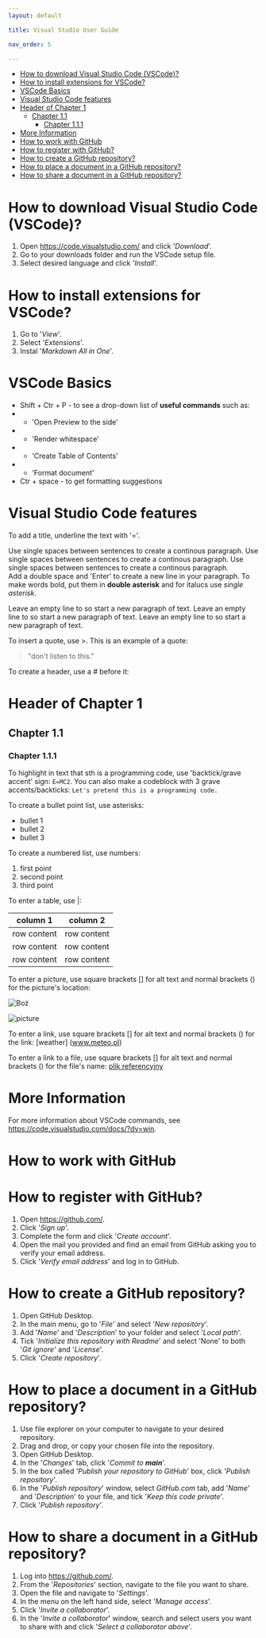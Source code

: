 ```yaml
---
layout: default

title: Visual Studio User Guide

nav_order: 5

---
```


- [How to download Visual Studio Code (VSCode)?](#how-to-download-visual-studio-code-vscode)
- [How to install extensions for VSCode?](#how-to-install-extensions-for-vscode)
- [VSCode Basics](#vscode-basics)
- [Visual Studio Code features](#visual-studio-code-features)
- [Header of Chapter 1](#header-of-chapter-1)
  - [Chapter 1.1](#chapter-11)
    - [Chapter 1.1.1](#chapter-111)
- [More Information](#more-information)
- [How to work with GitHub](#how-to-work-with-github)
- [How to register with GitHub?](#how-to-register-with-github)
- [How to create a GitHub repository?](#how-to-create-a-github-repository)
- [How to place a document in a GitHub repository?](#how-to-place-a-document-in-a-github-repository)
- [How to share a document in a GitHub repository?](#how-to-share-a-document-in-a-github-repository)


How to download Visual Studio Code (VSCode)?
===============

1. Open https://code.visualstudio.com/ and click '*Download*'.
2. Go to your downloads folder and run the VSCode setup file.
3. Select desired language and click '*Install*'. 


How to install extensions for VSCode?
========
1. Go to '*View*'.
2. Select '*Extensions*'.
3. Instal '*Markdown All in One*'.


VSCode Basics
===============
 - Shift + Ctr + P - to see a drop-down list of **useful commands** such as:
 - - 'Open Preview to the side'
 - - 'Render whitespace'
 - - 'Create Table of Contents'
 - - 'Format document'
 -   Ctr + space - to get formatting suggestions  

 
Visual Studio Code features
===============

To add a title, underline the text with '='.

Use single spaces between sentences to create a continous paragraph. Use single spaces between sentences to create a continous paragraph. Use single spaces between sentences to create a continous paragraph.  
Add a double space and 'Enter' to create a new line in your paragraph. To make words bold, put them in **double asterisk** and for italucs use *single asterisk*.


Leave an empty line to so start a new paragraph of text. Leave an empty line to so start a new paragraph of text. Leave an empty line to so start a new paragraph of text.

To insert a quote, use >. This is an example of a quote: 
>"don't listen to this." 

To create a header, use a # before it:
# Header of Chapter 1
## Chapter 1.1
### Chapter 1.1.1  


To highlight in text that sth is a programming code, use 'backtick/grave accent' sign: `E=MC2`.  You can also make a codeblock with 3 grave accents/backticks:
```Let's pretend this is a programming code.```

To create a bullet point list, use asterisks:
* bullet 1
* bullet 2
* bullet 3

To create a numbered list, use numbers:
1. first point
2. second point
3. third point

To enter a table, use |:

| column 1    | column 2    |
| ----------- | ----------- |
| row content | row content |
| row content | row content |
| row content | row content |

To enter a picture, use square brackets [] for alt text and normal brackets () for the picture's location:

![Boż](https://pl.gravatar.com/userimage/199944777/d6f95650784ea02c6f31b9ad3de59363.jpeg)

![picture](C:/Users/Boshka/Pictures/JPEGmicro/DSC00185.JPG)

To enter a link, use square brackets [] for alt text and normal brackets () for the link:
[weather] (www.meteo.pl)

To enter a link to a file, use square brackets [] for alt text and normal brackets () for the file's name:
[plik referencyjny](Bozena_Reference_file.md) 


More Information
=================
For more information about VSCode commands, see https://code.visualstudio.com/docs/?dv=win.


How to work with GitHub
======

# How to register with GitHub? 
1. Open https://github.com/.
2. Click '*Sign up*'.
3. Complete the form and click '*Create account*'.
4. Open the mail you provided and find an email from GitHub asking you to verify your email address.
5. Click '*Verify email address*' and log in to GitHub. 



# How to create a GitHub repository?
1. Open GitHub Desktop.
2. In the main menu, go to '*File*' and select '*New repository*'.
3. Add '*Name*' and '*Description*' to your folder and select '*Local path*'.
4. Tick '*Initialize this repository with Readme*' and select 'None' to both '*Git ignore*' and '*License*'.
5. Click '*Create repository*'.

# How to place a document in a GitHub repository?
1. Use file explorer on your computer to navigate to your desired repository. 
2. Drag and drop, or copy your chosen file into the repository. 
3. Open GitHub Desktop.
4. In the '*Changes*' tab, click '*Commit to **main***'.
5. In the box called '*Publish your repository to GitHub*' box, click '*Publish repository*'.
6. In the '*Publish repository*' window, select *GitHub.com* tab, add '*Name*' and '*Description*' to your file, and tick '*Keep this code private*'.
7. Click '*Publish repository*'.
   
# How to share a document in a GitHub repository?
1. Log into https://github.com/.
2. From the '*Repositories*' section, navigate to the file you want to share.
3. Open the file and navigate to '*Settings*'.
4. In the menu on the left hand side, select '*Manage access*'.
5. Click '*Invite a collaborator*'.
6. In the '*Invite a collaborator*' window, search and select users you want to share with and click '*Select a collaborator above*'. 